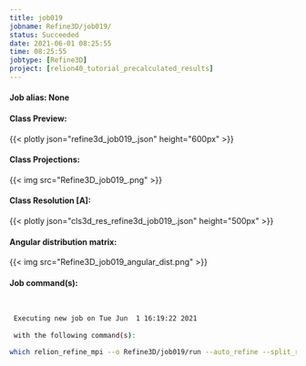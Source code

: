 ```yaml
---
title: job019
jobname: Refine3D/job019/
status: Succeeded
date: 2021-06-01 08:25:55
time: 08:25:55
jobtype: [Refine3D]
project: [relion40_tutorial_precalculated_results]
---
```


#### Job alias: None

#### Class Preview:
{{< plotly json="refine3d_job019_.json" height="600px" >}}
#### Class Projections:
{{< img src="Refine3D_job019_.png" >}}
#### Class Resolution [A]:
{{< plotly json="cls3d_res_refine3d_job019_.json" height="500px" >}}
#### Angular distribution matrix:
{{< img src="Refine3D_job019_angular_dist.png" >}}

#### Job command(s):

```bash

 
 Executing new job on Tue Jun  1 16:19:22 2021
 
 with the following command(s): 

which relion_refine_mpi --o Refine3D/job019/run --auto_refine --split_random_halves --i Extract/job018/particles.star --ref Class3D/job016/run_it025_class004_box256.mrc --firstiter_cc --ini_high 50 --dont_combine_weights_via_disc --scratch_dir /ssd/scheres --pool 3 --pad 2  --skip_gridding  --auto_ignore_angles --auto_resol_angles --ctf --particle_diameter 200 --flatten_solvent --zero_mask --oversampling 1 --healpix_order 2 --auto_local_healpix_order 4 --offset_range 5 --offset_step 2 --sym D2 --low_resol_join_halves 40 --norm --scale  --j 6 --gpu "4:5:6:7"  --pipeline_control Refine3D/job019/
 
 


